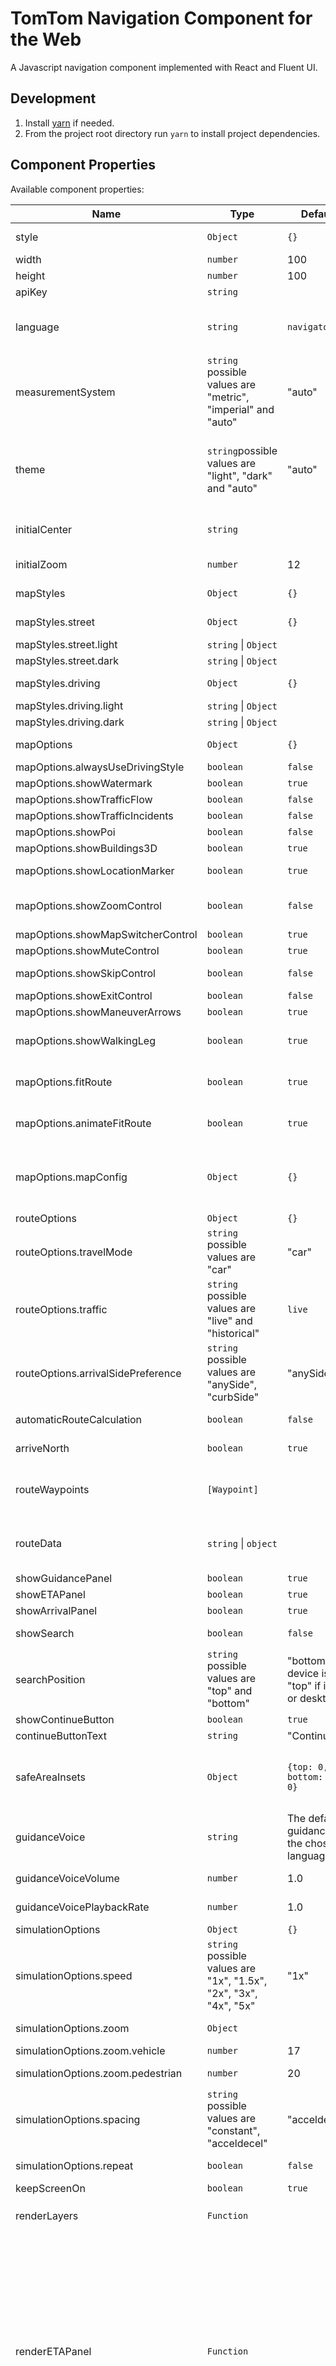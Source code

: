 # TomTom Navigation Component for the Web

A Javascript navigation component implemented with React and Fluent UI.

## Development

1. Install [yarn](https://classic.yarnpkg.com/en/docs/install#mac-stable) if needed.
2. From the project root directory run `yarn` to install project dependencies.

## Component Properties

Available component properties:

| Name                              | Type                                                                                                     | Default value                                                         | Description                                                                                                                                                                                                                                             |
| --------------------------------- | -------------------------------------------------------------------------------------------------------- | --------------------------------------------------------------------- | ------------------------------------------------------------------------------------------------------------------------------------------------------------------------------------------------------------------------------------------------------- |
| style                             | `Object`                                                                                                 | `{}`                                                                  | A JavaScript object with CSS properties to style the component.                                                                                                                                                                                         |
| width                             | `number`                                                                                                 | 100                                                                   | The component width in pixels.                                                                                                                                                                                                                          |
| height                            | `number`                                                                                                 | 100                                                                   | The component height in pixels.                                                                                                                                                                                                                         |
| apiKey                            | `string`                                                                                                 |                                                                       | The TomTom API key.                                                                                                                                                                                                                                     |
| language                          | `string`                                                                                                 | `navigator.language`                                                  | Language used for the component UI controls, map and guidance instructions. An [IETF language code tag](https://datahub.io/core/language-codes). Only "en-" and "nl-" variants are currently supported.                                                 |
| measurementSystem                 | `string` possible values are "metric", "imperial" and "auto"                                             | "auto"                                                                | The measurement system. If "auto" is selected the measurement system will be based on the route location.                                                                                                                                               |
| theme                             | `string`possible values are "light", "dark" and "auto"                                                   | "auto"                                                                | The componnent theme. Influences both the map style and the theme used for the components overlaid on the map. If "auto" is selected will use the `prefers-color-scheme` media feature to detect if the user has requested light or dark color schemes. |
| initialCenter                     | `string`                                                                                                 |                                                                       | Initial map center specifed in the format "longitude,latitude". This is set once when the component is mounted.                                                                                                                                         |
| initialZoom                       | `number`                                                                                                 | 12                                                                    | Initial zoom level. This is set once when the component is mounted.                                                                                                                                                                                     |
| mapStyles                        | `Object`                                                                                                 | `{}`                                                                  | Map style overrides, allowing custom styles to be provided for the street and driving styles.                                                                                                                                                                       |
| mapStyles.street                        | `Object`                                                                                                 | `{}`                                                                  | Specify custom styles, light and dark, to use for the street styles.                                                                                                                                                                        |
| mapStyles.street.light                        | `string` \| `Object`                                                                                                 |                                                                   | The light street style.                                                                                                                                                                        |
| mapStyles.street.dark                        | `string` \| `Object`                                                                                                 |                                                                   | The dark street style.                                                                                                                                                                        |
| mapStyles.driving                        | `Object`                                                                                                 | `{}`                                                                  | Specify custom styles, light and dark, to use for the driving styles.                                                                                                                                                                        |
| mapStyles.driving.light                        | `string` \| `Object`                                                                                                 |                                                                   | The light driving style.                                                                                                                                                                        |
| mapStyles.driving.dark                        | `string` \| `Object`                                                                                                 |                                                                   | The dark driving style.                                                                                                                                                                        |
| mapOptions                        | `Object`                                                                                                 | `{}`                                                                  | Options controlling what content and controls are displayed on the map interface.                                                                                                                                                                       |
| mapOptions.alwaysUseDrivingStyle  | `boolean`                                                                                                | `false`                                                               | If `true` always use the driving map style.                                                                                                                                                                                                             |
| mapOptions.showWatermark  | `boolean`                                                                                                | `true`                                                               | If `true` show the TomTom logo on the map.                                                                                                                                                                                                             |
| mapOptions.showTrafficFlow        | `boolean`                                                                                                | `false`                                                               | Show the traffic flow layer.                                                                                                                                                                                                                            |
| mapOptions.showTrafficIncidents   | `boolean`                                                                                                | `false`                                                               | Show the traffic incidents layer.                                                                                                                                                                                                                       |
| mapOptions.showPoi                | `boolean`                                                                                                | `false`                                                               | Show the POI layer.                                                                                                                                                                                                                                     |
| mapOptions.showBuildings3D        | `boolean`                                                                                                | `true`                                                                | Show the 3D buildings layer.                                                                                                                                                                                                                            |
| mapOptions.showLocationMarker     | `boolean`                                                                                                | `true`                                                                | Show a location marker for the user's current location.                                                                                                                                                                                                 |
| mapOptions.showZoomControl        | `boolean`                                                                                                | `false`                                                               | Show the zoom control. This control, when enabled is not shown if the device is a phone due to space limitations.                                                                                                                                       |
| mapOptions.showMapSwitcherControl | `boolean`                                                                                                | `true`                                                                | Show the map style switcher control.                                                                                                                                                                                                                    |
| mapOptions.showMuteControl        | `boolean`                                                                                                | `true`                                                                | Show the mute control.                                                                                                                                                                                                                                  |
| mapOptions.showSkipControl        | `boolean`                                                                                                | `false`                                                               | Show a control for skipping to the route destination.                                                                                                                                                                                                   |
| mapOptions.showExitControl        | `boolean`                                                                                                | `false`                                                               | Show a control for exiting the component.                                                                                                                                                                                                               |
| mapOptions.showManeuverArrows     | `boolean`                                                                                                | `true`                                                                | Shows maneuver arrows along the route.                                                                                                                                                                                                                  |
| mapOptions.showWalkingLeg     | `boolean`                                                                                                | `true`                                                                | If `true`, and the destination point is off the road network, will draw a dotted line from the last point of the route path to the destination point.                                                                                                                                                                                                                  |
| mapOptions.fitRoute               | `boolean`                                                                                                | `true`                                                                | If `true` the map bounds will be fit to the route bounds, or route waypoint bounds if the `automaticRouteCalcuation` property is `false`.                                                                                                               |
| mapOptions.animateFitRoute               | `boolean`                                                                                                | `true`                                                                | If `true` and the fitRoute property is `true`, the camera will animate the transition to the new map bounds.                                                                                                               |
| mapOptions.mapConfig               | `Object`                                                                                                | `{}`                                                                | Options to pass to the underlying [tt.Map](https://developer.tomtom.com/maps-sdk-web-js/documentation#Maps.Map) constructor. Caution is recommended when setting map options at this level as they may be overriden or affect the behavior of other component props.                                                                                                              |
| routeOptions                        | `Object` | `{}`                                                                 | Options affecting route calculation.                                                                                                                                                                                                        |
| routeOptions.travelMode                        | `string` possible values are "car" | "car"                                                                 | The travel mode used for the route calculation.                                                                                                                                                                                                         |
| routeOptions.traffic                           | `string` possible values are "live" and "historical"                                                                                               | `live`                                                                | Decides how traffic is considered for computing routes.                                                                                                                                                                                                                |
| routeOptions.arrivalSidePreference             | `string` possible values are "anySide", "curbSide"                                                       | "anySide"                                                             | Specifies the preference of roadside on arrival to waypoints and destination. Stop on the road has to be set at least two meters to the preferred side, otherwise the behavior will default to "anySide". |
| automaticRouteCalculation         | `boolean`                                                                                                | `false`                                                               | Automatically calculates a route when more than 1 waypoint is provided.                                                                                                                                                                                 |
| arriveNorth         | `boolean`                                                                                                | `true`                                                               | When `true`, the map's bearing will be set to North when zooming out on the destination.                                                                                                                                                                                 |
| routeWaypoints                    | `[Waypoint]`                                                                                             |                                                                       | An array of records for the route's waypoints. See description of the `Waypoint` record below. When `automaticRouteCalculation` is `true`, these waypoints will be used in the route calculation.                                                                                                                                                         |
| routeData                         | `string` \| `object`                                                                                   |                                                                       | URL to a precalculated route result or the route result data. This is expected to be a GeoJSON representation of a result from the TomTom Maps Routing API calculateRoute endpoint.                                                                     |
| showGuidancePanel                 | `boolean`                                                                                                | `true`                                                                | Show the navigation guidance panel.                                                                                                                                                                                                                     |   
| showETAPanel                      | `boolean`                                                                                                | `true`                                                                | Show the ETA panel.                                                                                                                                                                                                                                     |
| showArrivalPanel                  | `boolean`                                                                                                | `true`                                                                | Show the navigation arrival panel.                                                                                                                                                                                                                      |
| showSearch                        | `boolean`                                                                                                | `false`                                                               | If `true` shows a search panel. This panel is currently non-functional.                                                                                                                                                                                 |
| searchPosition                    | `string` possible values are "top" and "bottom"                                                          | "bottom" if the device is a phone, "top" if it's a tablet or desktop. | Where to position the search panel.                                                                                                                                                                                                                     |
| showContinueButton                | `boolean`                                                                                                | `true`                                                                | Show the navigation continue button.                                                                                                                                                                                                                    |
| continueButtonText                | `string`                                                                                                | "Continue walking"                                                                | Text to use for the continue button (if visible).                                                                                                                                                                                                                    |
| safeAreaInsets                    | `Object`                                                                                                 | `{top: 0, right: 0, bottom: 0, left: 0}`                              | The safe area reflects the area not covered by a mobile device's notch or navigation status or toolbars. The insets in this property are applied when positioning component elements such as the NextInstructionPanel.                                  |                                            |
| guidanceVoice                     | `string`                                                                                                 | The default guidance voice for the chosen language.                   | The name of a text-to-speech voice provided by the Microsoft Speech Service. Available voices can be found [here](https://learn.microsoft.com/en-us/azure/ai-services/speech-service/language-support?tabs=tts#standard-voices).                        |
| guidanceVoiceVolume               | `number`                                                                                                 | 1.0                                                                   | The guidance voice volume. Must be a number between 0.0 (silent) and 1.0 (highest).                                                                                                                                                                     |
| guidanceVoicePlaybackRate         | `number`                                                                                                 | 1.0                                                                   | The guidance voice playback rate. 1 indicates normal speed, 2 twice as fast, 0.5 half as fast etc.                                                                                                                                                      |
| simulationOptions                   | `Object`     | `{}`                                                                  | Navigation simulation options.                                                                                                                                                                                                                        |
| simulationOptions.speed                   | `string` possible values are "1x", "1.5x", "2x", "3x", "4x", "5x"                                        | "1x"                                                                  | The navigation simulation speed.                                                                                                                                                                                                                        |
| simulationOptions.zoom                   | `Object`                                         |                                                                   | Simulation zoom level for vehicle and pedestrian navigation.                                                                                                                                                                                                                        |
| simulationOptions.zoom.vehicle                   | `number`                                         | 17                                                                   | Simulation zoom level for vehicle navigation.                                                                                                                                                                                                                        |
| simulationOptions.zoom.pedestrian                   | `number`                                         | 20                                                                  | Simulation zoom level for vehicle pedestrian navigation.                                                                                                                                                                                                                        |
| simulationOptions.spacing                   | `string` possible values are "constant", "acceldecel"                                         | "acceldecel"                                                                  | - If "constant" zoom when not maneuvering.<br> - If "acceldecel" zoom at 30mph.                                                                                                                                                                                                                        |
| simulationOptions.repeat                   | `boolean`                                          | `false`                                                                  | If `true` the navigation simulation will loop every 2 seconds until navigation is explicitly stopped.                                                                                                                                                                                                                        |
| keepScreenOn                      | `boolean`                                                                                                | `true`                                                                | Prevents the device from falling asleep.                                                                                                                                                                                                                |
| renderLayers                      | `Function`                                                                                               |                                                                       | A render prop that can be used to render custom map layers e.g. `renderLayers={(map) => (<CustomLayer map={map} />)}`                                                                                                                                   |
| renderETAPanel                      | `Function`                                                                                               |                                                                       | A render prop that can be used to render a custom ETA panel in place of the built-in panel e.g. <pre>renderETAPanel: ({<br>&nbsp;&nbsp;&nbsp;&nbsp;route,<br>&nbsp;&nbsp;&nbsp;&nbsp;measurementSystem,<br>&nbsp;&nbsp;&nbsp;&nbsp;isNavigating,<br>&nbsp;&nbsp;&nbsp;&nbsp;onStartNavigation,<br>&nbsp;&nbsp;&nbsp;&nbsp;onStopNavigation<br>}) => (<br>&nbsp;&nbsp;&nbsp;&nbsp;&lt;ETAPanel<br>&nbsp;&nbsp;&nbsp;&nbsp;&nbsp;&nbsp;customer=&#123;customer&#125;<br>&nbsp;&nbsp;&nbsp;&nbsp;&nbsp;&nbsp;destination=&#123;destination&#125;<br>&nbsp;&nbsp;&nbsp;&nbsp;&nbsp;&nbsp;progress=&#123;progress&#125;<br>&nbsp;&nbsp;&nbsp;&nbsp;&nbsp;&nbsp;route=&#123;route&#125;<br>&nbsp;&nbsp;&nbsp;&nbsp;&nbsp;&nbsp;measurementSystem=&#123;measurementSystem&#125;<br>&nbsp;&nbsp;&nbsp;&nbsp;&nbsp;&nbsp;isNavigating=&#123;isNavigating&#125;<br>&nbsp;&nbsp;&nbsp;&nbsp;&nbsp;&nbsp;onStartNavigation=&#123;onStartNavigation&#125;<br>&nbsp;&nbsp;&nbsp;&nbsp;&nbsp;&nbsp;onStopNavigation=&#123;onStopNavigation&#125;<br>&nbsp;&nbsp;&nbsp;&nbsp;/&gt;)</pre> |
| renderArrivalPanel                      | `Function`                                                                                               |                                                                       | A render prop that can be used to render a custom Arrival panel in place of the built-in panel e.g. <pre>renderArrivalPanel=(&#123;<br>&nbsp;&nbsp;&nbsp;&nbsp;onStopNavigation,<br>&nbsp;&nbsp;&nbsp;&nbsp;onNavigationContinue<br>&#125;) => (<br>&nbsp;&nbsp;&nbsp;&nbsp;&lt;ArrivalPanel<br>&nbsp;&nbsp;&nbsp;&nbsp;&nbsp;&nbsp;customer=&#123;customer&#125;<br>&nbsp;&nbsp;&nbsp;&nbsp;&nbsp;&nbsp;destination=&#123;destination&#125;<br>&nbsp;&nbsp;&nbsp;&nbsp;&nbsp;&nbsp;destinationText=&#123;destinationText&#125;<br>&nbsp;&nbsp;&nbsp;&nbsp;&nbsp;&nbsp;lastManeuver=&#123;lastManeuver&#125;<br>&nbsp;&nbsp;&nbsp;&nbsp;&nbsp;&nbsp;showContinueButton<br>&nbsp;&nbsp;&nbsp;&nbsp;&nbsp;&nbsp;continueButtonText=&#123;continueButtonText&#125;<br>&nbsp;&nbsp;&nbsp;&nbsp;&nbsp;&nbsp;onStopNavigation=&#123;onStopNavigation&#125;<br>&nbsp;&nbsp;&nbsp;&nbsp;&nbsp;&nbsp;onNavigationContinue=&#123;onNavigationContinue&#125;<br>&nbsp;&nbsp;&nbsp;&nbsp;/&gt;)</pre> |
| onMapReady                    | `function`                                                                                               | | Fired when the map is ready.  |
| onRouteUpdated                    | `function`                                                                                               |                                                                       | Fired when the route has been updated for the provided waypoints. Also fired when a precalculated route has been fetched.                                                                                                                               |
| onNavigationStarted               | `function`                                                                                               |                                                                       | Fired when navigation is started.                                                                                                                                                                                                                       |
| onNavigationStopped               | `function`                                                                                               |                                                                       | Fired when navigation is stopped.                                                                                                                                                                                                                       |
| onProgressUpdate                  | `function`                                                                                               |                                                                       | Fired each time a location update occurs during navigation.                                                                                                                                                                                             |
| onDestinationReached              | `function`                                                                                               |                                                                       | Fired when the destination is reached.                                                                                                                                                                                                                  |
| onContinue                        | `function`                                                                                               |                                                                       | Fired when the arrival panel's continue button is clicked.                                                                                                                                                                                              |

## Waypoint

Route waypoint records must have `longitude` and `latitude` properties, other properties are optional.

| Name        | Type              | Required | Description                                                                                                                                                                                                                                                                  |
| ----------- | ----------------- | -------- | ---------------------------------------------------------------------------------------------------------------------------------------------------------------------------------------------------------------------------------------------------------------------------- |
| coordinates | `[number,number]` | Yes      | The waypoint coordinates specified as `[longitude,latitude]`.                                                                                                                                                                                                                |
| name        | `string`          | No       | The location name.                                                                                                                                                                                                                                                           |
| address     | `string`          | No       | The location address.                                                                                                                                                                                                                                                        |
| icon        | `Object`          | No       | Object providing icon properties                                                                                                                                                                                                                                             |
| icon.url    | `string`          | No       | URL for an image to use to represent the location on the map.                                                                                                                                                                                                                |
| icon.width  | `number`          | No       | Width of the icon in pixels.                                                                                                                                                                                                                                                 |
| icon.height | `number`          | No       | Height of the icon in pixels.                                                                                                                                                                                                                                                |
| icon.anchor | `string`          | No       | A string indicating the part of the icon that should be positioned closest to the coordinate. Options are 'center' , 'top' , 'bottom' , 'left' , 'right' , 'top-left' , 'top-right' , 'bottom-left' , and 'bottom-right'.                                                    |
| icon.offset | `[number,number]` | No       | An array where the first element is the horizontal offset in pixels to apply relative to the icon's center (a negative value indicates left) and the second element is the vertical offset in pixels to apply relative to the icon's center (a negative value indicates up). |

## Component Events

The navigation component uses 2 mechanisms for communicating state changes, callbacks and events fired using window.postMessage().

#### onMapReady

Fired when the map is ready. The `Map` object is passed to the callback.

##### Message Properties

| Name    | Value    | Description         |
| ------- | -------- | ------------------- |
| `map` | `Object` | The Map object. |

#### onRouteUpdated

Fired when the route has been updated for the provided waypoints. Also fired when a precalculated route has been fetched. The route GeoJSON is passed to the callback.

##### Message Properties

| Name    | Value    | Description         |
| ------- | -------- | ------------------- |
| `route` | `Object` | Route GeoJSON data. |

#### onNavigationStarted

Fired when navigation is started.

#### onNavigationStopped

Fired when navigation is stopped.

| Name   | Value                                  | Description       |
| ------ | -------------------------------------- | ----------------- |
| `type` | "TomTomNavigation.OnNavigationStopped" | The message type. |

#### onProgressUpdate

Fired each time a location update occurs during navigation.

| Name                   | Value                    | Description                   |
| ---------------------- | ------------------------ | ----------------------------- |
| `progress`             | `Object`                 | Progress data.                |
| `progress.coordinates` | [`longitude`,`latitude`] | Current location coordinates. |
| `progress.bearing`     | `number`                 | Current location bearing.     |
| `progress.elapsedTime` | `number`                 | The elapsed time in secconds. |

#### onDestinationReached

Fired when the destination is reached.

| Name       | Value    | Description                                    |
| ---------- | -------- | ---------------------------------------------- |
| `manuever` | `string` | The maneuver code for the last maneuver taken. |

|  
| `destination` | `Object` | Route destination record. |
| `destination.coordinates` | `Array` | The destination coordinates in the format [`longitude`, `latitude`] |
| `destination.name` | `string` | The destination name (if provided). |
| `destination.address` | `string` | The destination address (if provided). |
| `destination.icon` | `Object` | Properties specifying the icon for the record (if provided). |

#### onContinue

Fired when the arrival panel's continue button is clicked.

### Event handling using window.postMessage()

To listen for events dispatched by the component using `window.postMessage()` add an event listener to the `window` for the "message" event e.g.

```
window.addEventListener(
  "message",
  (event) => {
	 const {data} = event;
	 ...
  },
  false,
);
```

The `data` property of the event contains the message data sent by the component. The message data has a `type` property which identifies the message as having been by the navigation component and the particular state change that has occurred.

## Testing

Route test data can be found in the [data](data) directory.
